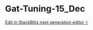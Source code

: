 # Gat-Tuning-15_Dec

[Edit in StackBlitz next generation editor ⚡️](https://stackblitz.com/~/github.com/jamier2007/Gat-Tuning-15_Dec)